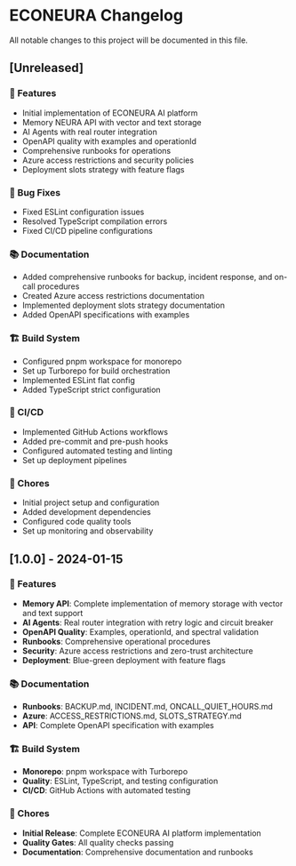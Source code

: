 # ECONEURA Changelog

All notable changes to this project will be documented in this file.

## [Unreleased]

### 🚀 Features
- Initial implementation of ECONEURA AI platform
- Memory NEURA API with vector and text storage
- AI Agents with real router integration
- OpenAPI quality with examples and operationId
- Comprehensive runbooks for operations
- Azure access restrictions and security policies
- Deployment slots strategy with feature flags

### 🐛 Bug Fixes
- Fixed ESLint configuration issues
- Resolved TypeScript compilation errors
- Fixed CI/CD pipeline configurations

### 📚 Documentation
- Added comprehensive runbooks for backup, incident response, and on-call procedures
- Created Azure access restrictions documentation
- Implemented deployment slots strategy documentation
- Added OpenAPI specifications with examples

### 🏗️ Build System
- Configured pnpm workspace for monorepo
- Set up Turborepo for build orchestration
- Implemented ESLint flat config
- Added TypeScript strict configuration

### 👷 CI/CD
- Implemented GitHub Actions workflows
- Added pre-commit and pre-push hooks
- Configured automated testing and linting
- Set up deployment pipelines

### 🔧 Chores
- Initial project setup and configuration
- Added development dependencies
- Configured code quality tools
- Set up monitoring and observability

## [1.0.0] - 2024-01-15

### 🚀 Features
- **Memory API**: Complete implementation of memory storage with vector and text support
- **AI Agents**: Real router integration with retry logic and circuit breaker
- **OpenAPI Quality**: Examples, operationId, and spectral validation
- **Runbooks**: Comprehensive operational procedures
- **Security**: Azure access restrictions and zero-trust architecture
- **Deployment**: Blue-green deployment with feature flags

### 📚 Documentation
- **Runbooks**: BACKUP.md, INCIDENT.md, ONCALL_QUIET_HOURS.md
- **Azure**: ACCESS_RESTRICTIONS.md, SLOTS_STRATEGY.md
- **API**: Complete OpenAPI specification with examples

### 🏗️ Build System
- **Monorepo**: pnpm workspace with Turborepo
- **Quality**: ESLint, TypeScript, and testing configuration
- **CI/CD**: GitHub Actions with automated testing

### 🔧 Chores
- **Initial Release**: Complete ECONEURA AI platform implementation
- **Quality Gates**: All quality checks passing
- **Documentation**: Comprehensive documentation and runbooks
